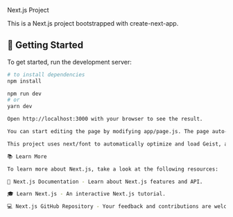 Next.js Project

This is a Next.js project bootstrapped with create-next-app.

## 🚀 Getting Started

To get started, run the development server:

```bash
# to install dependencies
npm install 

npm run dev
# or
yarn dev

Open http://localhost:3000 with your browser to see the result.

You can start editing the page by modifying app/page.js. The page auto-updates as you edit the file.

This project uses next/font to automatically optimize and load Geist, a new font family for Vercel.

📚 Learn More

To learn more about Next.js, take a look at the following resources:

📖 Next.js Documentation - Learn about Next.js features and API.

🎓 Learn Next.js - An interactive Next.js tutorial.

💻 Next.js GitHub Repository - Your feedback and contributions are welcome!

